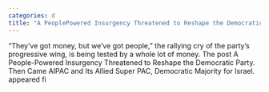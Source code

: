 ```yaml
---
categories: d
title: "A PeoplePowered Insurgency Threatened to Reshape the Democratic Party Then Came AIPAC and Its Allied Super PAC Democratic Majority for Israel"
---
```

“They’ve got money, but we’ve got people,” the rallying cry of the party’s progressive wing, is being tested by a whole lot of money.
The post A People-Powered Insurgency Threatened to Reshape the Democratic Party. Then Came AIPAC and Its Allied Super PAC, Democratic Majority for Israel. appeared fi